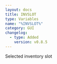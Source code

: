 ```yaml
---
layout: docs
title: INVSLOT
type: Variables
name: "%INVSLOT%"
category: GUI
changelog:
  - type: Added
    version: v0.8.5
---
```

Selected inventory slot
